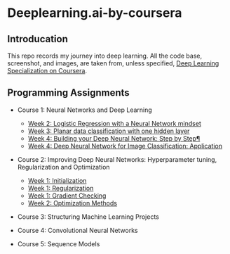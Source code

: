 # Deeplearning.ai-by-coursera

## Introducation
This repo records my journey into deep learning. All the code base, screenshot, and images, are taken from, unless specified, [Deep Learning Specialization on Coursera](https://www.coursera.org/specializations/deep-learning).

## Programming Assignments
- Course 1: Neural Networks and Deep Learning
  - [Week 2: Logistic Regression with a Neural Network mindset](https://github.com/YuxiangLi0908/Deeplearning.ai-by-coursera/blob/master/Course%201:%20Neural%20Networks%20and%20Deep%20Learning/Logistic%20Regression%20with%20a%20Neural%20Network%20mindset.ipynb)
  - [Week 3: Planar data classification with one hidden layer](https://github.com/YuxiangLi0908/Deeplearning.ai-by-coursera/blob/master/Course%201:%20Neural%20Networks%20and%20Deep%20Learning/Planar%20data%20classification%20with%20one%20hidden%20layer.ipynb)
  - [Week 4: Building your Deep Neural Network: Step by Step¶
](https://github.com/YuxiangLi0908/Deeplearning.ai-by-coursera/blob/master/Course%201:%20Neural%20Networks%20and%20Deep%20Learning/Building%20your%20Deep%20Neural%20Network%20Step%20by%20Step.ipynb)
  - [Week 4: Deep Neural Network for Image Classification: Application
](https://github.com/YuxiangLi0908/Deeplearning.ai-by-coursera/blob/master/Course%201:%20Neural%20Networks%20and%20Deep%20Learning/Deep%20Neural%20Network%20for%20Image%20Classification%20Application.ipynb)
- Course 2: Improving Deep Neural Networks: Hyperparameter tuning, Regularization and Optimization
  - [Week 1: Initialization](https://github.com/YuxiangLi0908/Deeplearning.ai-by-coursera/blob/master/Course%202:%20Improving%20Deep%20Neural%20Networks:%20Hyperparameter%20tuning%2C%20Regularization%20and%20Optimization/Initialization.ipynb)
  - [Week 1: Regularization](https://github.com/YuxiangLi0908/Deeplearning.ai-by-coursera/blob/master/Course%202:%20Improving%20Deep%20Neural%20Networks:%20Hyperparameter%20tuning%2C%20Regularization%20and%20Optimization/Regularization.ipynb)
  - [Week 1: Gradient Checking](https://github.com/YuxiangLi0908/Deeplearning.ai-by-coursera/blob/master/Course%202:%20Improving%20Deep%20Neural%20Networks:%20Hyperparameter%20tuning%2C%20Regularization%20and%20Optimization/Gradient%20Checking.ipynb)
  - [Week 2: Optimization Methods](https://github.com/YuxiangLi0908/Deeplearning.ai-by-coursera/blob/master/Course%202:%20Improving%20Deep%20Neural%20Networks:%20Hyperparameter%20tuning%2C%20Regularization%20and%20Optimization/Optimization%20methods.ipynb)
- Course 3: Structuring Machine Learning Projects

- Course 4: Convolutional Neural Networks

- Course 5: Sequence Models
